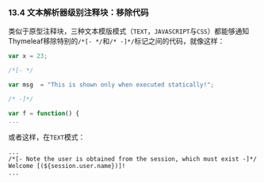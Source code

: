 ### 13.4 文本解析器级别注释块：移除代码

类似于原型注释块，三种文本模版模式（`TEXT`，`JAVASCRIPT`与`CSS`）都能够通知Thymeleaf移除特别的`/*[- */`和`/* -]*/`标记之间的代码，就像这样：
```javascript
var x = 23;

/*[- */

var msg  = "This is shown only when executed statically!";

/* -]*/

var f = function() {
...
```
或者这样，在`TEXT`模式：
```
...
/*[- Note the user is obtained from the session, which must exist -]*/
Welcome [(${session.user.name})]!
...
```